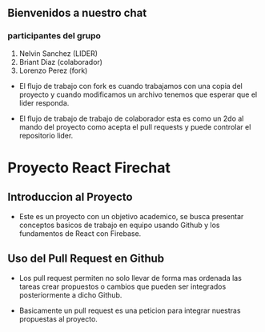 ## Bienvenidos a nuestro chat

### participantes del grupo
 1. Nelvin Sanchez (LIDER)
 2. Briant Diaz (colaborador)
 3. Lorenzo Perez (fork)

- El flujo de trabajo con fork es cuando trabajamos con una copia del proyecto y cuando modificamos un archivo tenemos que esperar que el lider responda.

- El flujo de trabajo de trabajo de colaborador esta es como un 2do al mando del proyecto como acepta el pull requests y puede controlar el repositorio lider.

# Proyecto React Firechat

## Introduccion al Proyecto

- Este es un proyecto con un objetivo academico, se busca presentar conceptos basicos de trabajo en equipo usando Github y los fundamentos de React con Firebase.

## Uso del Pull Request en Github

- Los pull request permiten no solo llevar de forma mas ordenada las tareas crear propuestos o cambios que pueden ser integrados posteriormente a dicho Github.

- Basicamente un pull request es una peticion para integrar nuestras propuestas al proyecto.